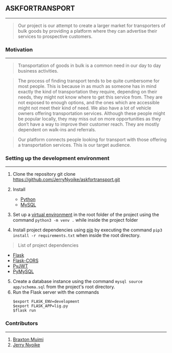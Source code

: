 ## ASKFORTRANSPORT
***
>Our project is our attempt to create a larger market for transporters of bulk goods by providing a platform where they can advertise their services to prospective customers.

### Motivation
***
>Transportation of goods in bulk is a common need in our day to day business activities.

>The process of finding transport tends to be quite cumbersome for most people. This is because in as much as someone has in mind exactly the kind of transportation they require, depending on their needs, they might not know where to get this service from. They are not exposed to enough options, and the ones which are accessible might not meet their kind of need.
We also have a lot of vehicle owners offering transportation services. Although these people might be popular locally, they may miss out on more opportunities as they don’t have a way to improve their customer reach. They are mostly dependent on walk-ins and referrals.

>Our platform connects people looking for transport with those offering a transportation services. This is our target audience.

### Setting up the development environment
***
1) Clone the repository git clone https://github.com/JerryNyoike/askfortransport.git
2) Install 
    - [Python](https://www.python.org/downloads/)
    - [MySQL](https://dev.mysql.com/doc/refman/8.0/en/installing.html)

3) Set up a [virtual environment](https://docs.python.org/3/tutorial/venv.html) in the root folder of the project using the command `python3 -m venv .` while inside the project folder
4) Install project dependencies using [pip](https://pip.pypa.io/en/stable/installing/) by executing the command `pip3 install -r requirements.txt` when inside the root directory.
> List of project dependencies
- [Flask](https://flask.palletsprojects.com/en/1.1.x/)
- [Flask-CORS](https://flask-cors.readthedocs.io/en/latest/)
- [PyJWT](https://pyjwt.readthedocs.io/en/latest/)
- [PyMySQL](https://pymysql.readthedocs.io/en/latest/)
5) Create a database instance using the command `mysql source app/schema.sql` from the project's root directory.
6) Run the Flask server with the commands 
    ```
    $export FLASK_ENV=development
    $export FLASK_APP=lig.py
    $flask run
    ```

### Contributors
***
1) [Braxton Muimi](https://github.com/Brackie)
2) [Jerry Nyoike](https://github.com/JerryNyoike)